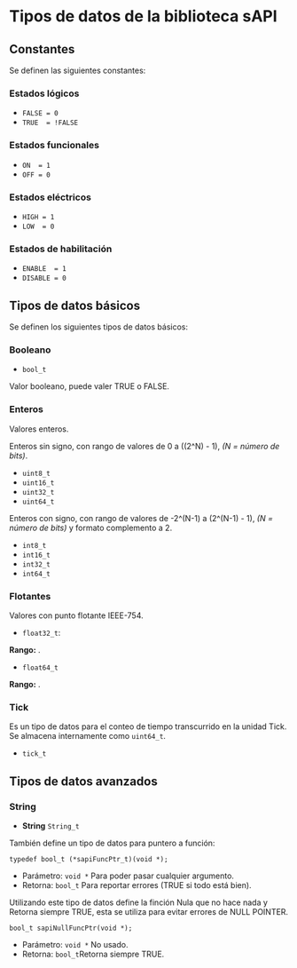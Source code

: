 # Tipos de datos de la biblioteca sAPI

## Constantes

Se definen las siguientes constantes:

### Estados lógicos

- ``FALSE = 0``
- ``TRUE  = !FALSE``

### Estados funcionales

- ``ON  = 1``
- ``OFF = 0``

### Estados eléctricos

- ``HIGH = 1``
- ``LOW  = 0``

### Estados de habilitación

- ``ENABLE  = 1``
- ``DISABLE = 0``

## Tipos de datos básicos

Se definen los siguientes tipos de datos básicos:

### Booleano

- ``bool_t``

Valor booleano, puede valer TRUE o FALSE.

### Enteros 

Valores enteros.

Enteros sin signo, con rango de valores de 0 a ((2^N) - 1), *(N = número de bits)*.

- ``uint8_t``
- ``uint16_t``
- ``uint32_t``
- ``uint64_t``


Enteros con signo, con rango de valores de -2^(N-1) a (2^(N-1) - 1), *(N = número de bits)* y formato complemento a 2.


- ``int8_t``
- ``int16_t``
- ``int32_t``
- ``int64_t``


### Flotantes

Valores con punto flotante IEEE-754.

- ``float32_t``:

**Rango:** .

- ``float64_t``

**Rango:** .

### Tick

Es un tipo de datos para el conteo de tiempo transcurrido en la unidad Tick. 
Se almacena internamente como ``uint64_t``.

- ``tick_t``

## Tipos de datos avanzados

### String

- **String** ``String_t``

También define un tipo de datos para puntero a función:

``typedef bool_t (*sapiFuncPtr_t)(void *);``

- Parámetro: ``void *`` Para poder pasar cualquier argumento.
- Retorna: ``bool_t`` Para reportar errores (TRUE si todo está bien).

Utilizando este tipo de datos define la finción Nula que no hace nada y Retorna
siempre TRUE, esta se utiliza para evitar errores de NULL POINTER.

``bool_t sapiNullFuncPtr(void *);``

- Parámetro: ``void *`` No usado.
- Retorna: ``bool_t``Retorna siempre TRUE.


